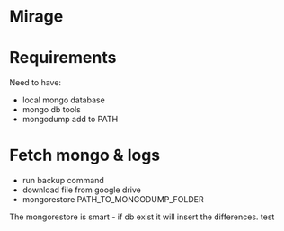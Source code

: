 # Mirage

# Requirements
Need to have:
- local mongo database
- mongo db tools
- mongodump add to PATH

# Fetch mongo & logs #
- run backup command
- download file from google drive
- mongorestore PATH_TO_MONGODUMP_FOLDER

The mongorestore is smart - if db exist it will insert the differences.
test